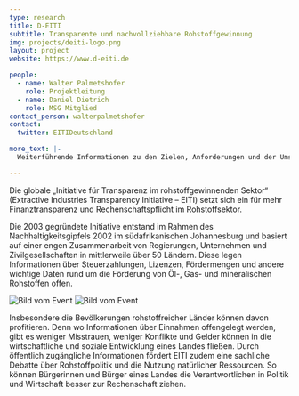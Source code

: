 ```yaml
---
type: research
title: D-EITI
subtitle: Transparente und nachvollziehbare Rohstoffgewinnung
img: projects/deiti-logo.png
layout: project
website: https://www.d-eiti.de

people:
  - name: Walter Palmetshofer
    role: Projektleitung
  - name: Daniel Dietrich
    role: MSG Mitglied
contact_person: walterpalmetshofer
contact:
  twitter: EITIDeutschland

more_text: |-
  Weiterführende Informationen zu den Zielen, Anforderungen und der Umsetzung in anderen Ländern: www.eiti.org

---
```

Die globale „Initiative für Transparenz im rohstoffgewinnenden Sektor“ (Extractive Industries Transparency Initiative – EITI) setzt sich ein für mehr Finanztransparenz und Rechenschaftspflicht im Rohstoffsektor.

Die 2003 gegründete Initiative entstand im Rahmen des Nachhaltigkeitsgipfels 2002 im südafrikanischen Johannesburg und basiert auf einer engen Zusammenarbeit von Regierungen, Unternehmen und Zivilgesellschaften in mittlerweile über 50 Ländern. Diese legen Informationen über Steuerzahlungen, Lizenzen, Fördermengen und andere wichtige Daten rund um die Förderung von Öl-, Gas- und mineralischen Rohstoffen offen.

<div class="two-img">
  <img alt="Bild vom Event" src="/files/projects/eiti_img_1.jpg">
  <img alt="Bild vom Event" src="/files/projects/eiti_img_2.jpg">
</div>

Insbesondere die Bevölkerungen rohstoffreicher Länder können davon profitieren. Denn wo Informationen über Einnahmen offengelegt werden, gibt es weniger Misstrauen, weniger Konflikte und Gelder können in die wirtschaftliche und soziale Entwicklung eines Landes fließen.
Durch öffentlich zugängliche Informationen fördert EITI zudem eine sachliche Debatte über Rohstoffpolitik und die Nutzung natürlicher Ressourcen. So können Bürgerinnen und Bürger eines Landes die Verantwortlichen in Politik und Wirtschaft besser zur Rechenschaft ziehen.
 